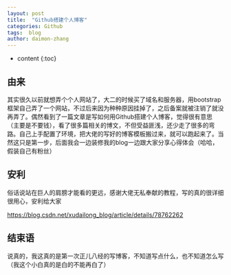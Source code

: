 ```yaml
---
layout: post
title:  "Github搭建个人博客"
categories: Github
tags:  blog 
author: daimon-zhang
---
```

* content
{:toc}


## 由来

其实很久以前就想弄个个人网站了，大二的时候买了域名和服务器，用bootstrap框架自己弄了一个网站，不过后来因为种种原因挂掉了，之后备案就被注销了就没再弄了。偶然看到了一篇文章是写如何用Github搭建个人博客，觉得很有意思（主要是不要钱），看了很多篇相关的博文，不但受益匪浅，还少走了很多的弯路。自己上手配置了环境，把大佬的写好的博客模板搬过来，就可以跑起来了。当然这只是第一步，后面我会一边装修我的blog一边跟大家分享心得体会（哈哈，假装自己有粉丝）

## 安利

俗话说站在巨人的肩膀才能看的更远，感谢大佬无私奉献的教程，写的真的很详细很用心，安利给大家

https://blog.csdn.net/xudailong_blog/article/details/78762262

## 结束语

说真的，我这真的是第一次正儿八经的写博客，不知道写点什么，也不知道怎么写（我这个小白真的是白的不能再白了）



